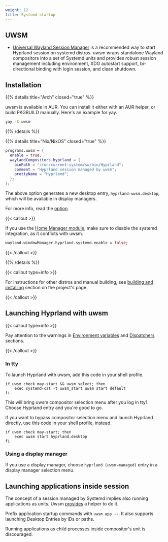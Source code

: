 ```yaml
---
weight: 12
title: Systemd startup
---
```


## UWSM

- [Universal Wayland Session Manager](https://github.com/Vladimir-csp/uwsm) is a recommended way to start Hyprland session on systemd distros. uwsm wraps standalone Wayland compositors into a set of Systemd units and provides robust session management including environment, XDG autostart support, bi-directional binding with login session, and clean shutdown.

## Installation

{{% details title="Arch" closed="true" %}}

uwsm is available in AUR. You can install it either with an AUR helper, or build PKGBUILD manually. Here's an example for yay.

```sh
yay -S uwsm
```

{{% /details %}}

{{% details title="Nix/NixOS" closed="true" %}}

```nix
programs.uwsm = {
  enable = true;
  waylandCompositors.hyprland = {
    binPath = "/run/current-system/sw/bin/Hyprland";
    comment = "Hyprland session managed by uwsm";
    prettyName = "Hyprland";
  };
};
```

The above option generates a new desktop entry, `hyprland-uwsm.desktop`, which will be available in display managers.

For more info, read the [option](https://search.nixos.org/options?channel=unstable&show=programs.uwsm.enable&from=0&size=50&sort=relevance&type=packages&query=uwsm).

{{< callout >}}

If you use the [Home Manager module](../../Nix/Hyprland-on-Home-Manager), make sure to disable the systemd integration, as it conflicts with uwsm.

```nix
wayland.windowManager.hyprland.systemd.enable = false;
```

{{< /callout >}}

{{% /details %}}

{{< callout type=info >}}

For instructions for other distros and manual building, see [building and installing](https://github.com/Vladimir-csp/uwsm?tab=readme-ov-file#installation) section on the project's page.

{{< /callout >}}

## Launching Hyprland with uwsm

{{< callout type=info >}}

Pay attention to the warnings in [Environment variables](../../Environment-variables#xdg-specifications) and [Dispatchers](../../Dispatchers) sections.

{{< /callout >}}

### In tty

To launch Hyprland with uwsm, add this code in your shell profile.

```
if uwsm check may-start && uwsm select; then
	exec systemd-cat -t uwsm_start uwsm start default
fi
```

This will bring uwsm compositor selection menu after you log in tty1. Choose Hyprland entry and you're good to go.

If you want to bypass compositor selection menu and launch Hyprland directly, use this code in your shell profile, instead.

```
if uwsm check may-start; then
    exec uwsm start hyprland.desktop
fi
```

### Using a display manager

If you use a display manager, choose `hyprland (uwsm-managed)` entry in a display manager selection menu.

## Launching applications inside session

The concept of a session managed by Systemd implies also running applications as units. Uwsm [provides](https://github.com/Vladimir-csp/uwsm#3-applications-and-slices) a helper to do it.

Prefix application startup commands with `uwsm app --`. It also supports launching Desktop Entries by IDs or paths.

Running applications as child processes inside compositor's unit is discouraged.
